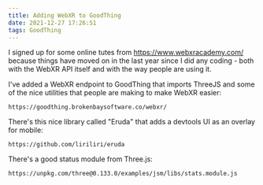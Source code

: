 ```yaml
---
title: Adding WebXR to GoodThing
date: 2021-12-27 17:26:51
tags: GoodThing
---
```


I signed up for some online tutes from <https://www.webxracademy.com/> because things have moved on in the last year since I did any coding - both with the WebXR API itself and with the way people are using it.

I've added a WebXR endpoint to GoodThing that imports ThreeJS and some of the nice utilities that people are making to make WebXR easier:

    https://goodthing.brokenbaysoftware.co/webxr/

There's this nice library called "Eruda" that adds a devtools UI as an overlay for mobile:

    https://github.com/liriliri/eruda

There's a good status module from Three.js:

    https://unpkg.com/three@0.133.0/examples/jsm/libs/stats.module.js
